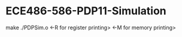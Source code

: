 # ECE486-586-PDP11-Simulation

make
./PDPSim.o <file path> <-R for register printing> <-M for memory printing>
